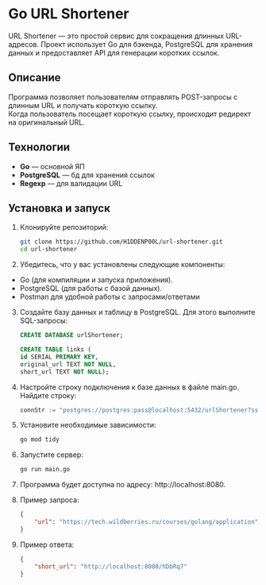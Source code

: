 # Go URL Shortener
URL Shortener — это простой сервис для сокращения длинных URL-адресов. Проект использует Go для бэкенда, PostgreSQL для хранения данных и предоставляет API для генерации коротких ссылок.

## Описание
Программа позволяет пользователям отправлять POST-запросы с длинным URL и получать короткую ссылку. <br>
Когда пользователь посещает короткую ссылку, происходит редирект на оригинальный URL.

## Технологии
- **Go** — основной ЯП
- **PostgreSQL** — бд для хранения ссылок
- **Regexp** — для валидации URL

## Установка и запуск
1. Клонируйте репозиторий:
   ```bash
   git clone https://github.com/H1DDENP00L/url-shortener.git
   cd url-shortener

2. Убедитесь, что у вас установлены следующие компоненты:
- Go (для компиляции и запуска приложения).
- PostgreSQL (для работы с базой данных).
- Postman для удобной работы с запросами/ответами

3. Создайте базу данных и таблицу в PostgreSQL. Для этого выполните SQL-запросы:
    ```sql
    CREATE DATABASE urlShortener;
    
    CREATE TABLE links (
    id SERIAL PRIMARY KEY,
    original_url TEXT NOT NULL,
    short_url TEXT NOT NULL);
    ```

4. Настройте строку подключения к базе данных в файле main.go. Найдите строку:
    ```go
    connStr := "postgres://postgres:pass@localhost:5432/urlShortener?sslmode=disable"
    ```

5. Установите необходимые зависимости:
   ```bash
   go mod tidy
   ```

6. Запустите сервер:
   ```bash
   go run main.go
   ```
   
7. Программа будет доступна по адресу: http://localhost:8080.

8. Пример запроса:
    ```json
    {
        "url": "https://tech.wildberries.ru/courses/golang/application"
    }
    ```
9. Пример ответа:
    ```json
    {
        "short_url": "http://localhost:8080/hDbRq7"
    }
    ```


